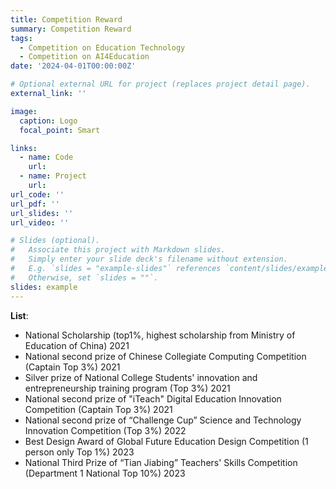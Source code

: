 ```yaml
---
title: Competition Reward
summary: Competition Reward
tags:
  - Competition on Education Technology
  - Competition on AI4Education
date: '2024-04-01T00:00:00Z'

# Optional external URL for project (replaces project detail page).
external_link: ''

image:
  caption: Logo
  focal_point: Smart

links:
  - name: Code
    url: 
  - name: Project
    url: 
url_code: ''
url_pdf: ''
url_slides: ''
url_video: ''

# Slides (optional).
#   Associate this project with Markdown slides.
#   Simply enter your slide deck's filename without extension.
#   E.g. `slides = "example-slides"` references `content/slides/example-slides.md`.
#   Otherwise, set `slides = ""`.
slides: example
---
```


**List**:
- National Scholarship (top1%, highest scholarship from Ministry of Education of China) 2021
- National second prize of Chinese Collegiate Computing Competition (Captain Top 3%) 2021
- Silver prize of National College Students' innovation and entrepreneurship training program (Top 3%) 2021
- National second prize of "iTeach" Digital Education Innovation Competition (Captain Top 3%) 2021
- National second prize of “Challenge Cup” Science and Technology Innovation Competition (Top 3%) 2022
- Best Design Award of Global Future Education Design Competition (1 person only Top 1%) 2023
- National Third Prize of “Tian Jiabing” Teachers' Skills Competition (Department 1 National Top 10%) 2023